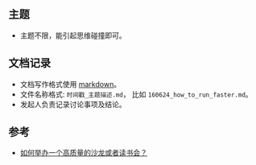 ## 主题

- 主题不限，能引起思维碰撞即可。

## 文档记录

- 文档写作格式使用 [markdown](http://www.markdown.cn/)。
- 文件名称格式: `时间戳_主题描述.md`， 比如 `160624_how_to_run_faster.md`。
- 发起人负责记录讨论事项及结论。

## 参考

- [如何举办一个高质量的沙龙或者读书会？](https://www.zhihu.com/question/20166730)